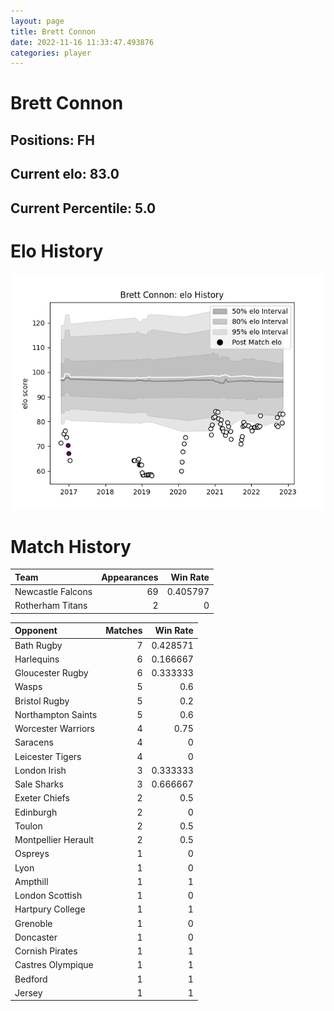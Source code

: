 ```yaml
---  
layout: page  
title: Brett Connon  
date: 2022-11-16 11:33:47.493876  
categories: player  
---
```

# Brett Connon

## Positions: FH

## Current elo: 83.0

## Current Percentile: 5.0

# Elo History


![elo history](history_BrettConnon.png)
# Match History


| Team              |   Appearances |   Win Rate |
|:------------------|--------------:|-----------:|
| Newcastle Falcons |            69 |   0.405797 |
| Rotherham Titans  |             2 |   0        |

| Opponent            |   Matches |   Win Rate |
|:--------------------|----------:|-----------:|
| Bath Rugby          |         7 |   0.428571 |
| Harlequins          |         6 |   0.166667 |
| Gloucester Rugby    |         6 |   0.333333 |
| Wasps               |         5 |   0.6      |
| Bristol Rugby       |         5 |   0.2      |
| Northampton Saints  |         5 |   0.6      |
| Worcester Warriors  |         4 |   0.75     |
| Saracens            |         4 |   0        |
| Leicester Tigers    |         4 |   0        |
| London Irish        |         3 |   0.333333 |
| Sale Sharks         |         3 |   0.666667 |
| Exeter Chiefs       |         2 |   0.5      |
| Edinburgh           |         2 |   0        |
| Toulon              |         2 |   0.5      |
| Montpellier Herault |         2 |   0.5      |
| Ospreys             |         1 |   0        |
| Lyon                |         1 |   0        |
| Ampthill            |         1 |   1        |
| London Scottish     |         1 |   0        |
| Hartpury College    |         1 |   1        |
| Grenoble            |         1 |   0        |
| Doncaster           |         1 |   0        |
| Cornish Pirates     |         1 |   1        |
| Castres Olympique   |         1 |   1        |
| Bedford             |         1 |   1        |
| Jersey              |         1 |   1        |